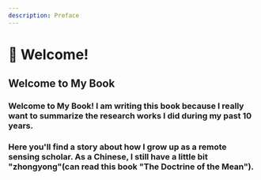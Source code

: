 ```yaml
---
description: Preface
---
```


# 🦊 Welcome!

## Welcome to My Book



### Welcome to My Book! I am writing this book because I really want to summarize the research works I did during my past 10 years.&#x20;

### Here you'll find a story about how I grow up as a remote sensing scholar. As a Chinese, I still have a little bit "zhongyong"(can read this book "The Doctrine of the Mean").

